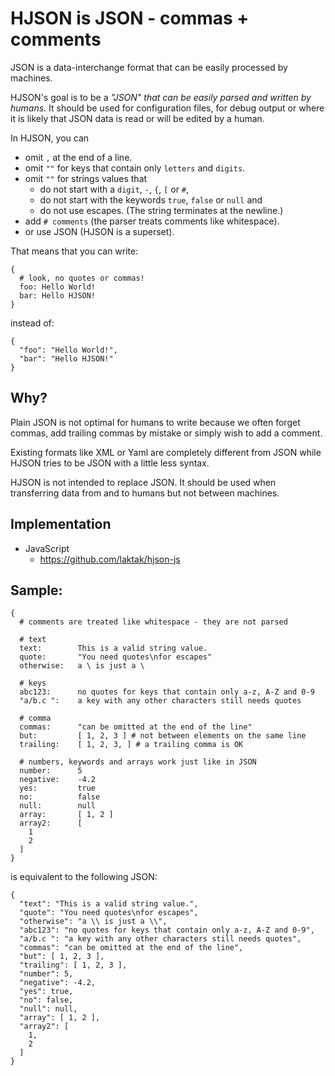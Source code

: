 
# HJSON is JSON - commas + comments

JSON is a data-interchange format that can be easily processed by machines.

HJSON's goal is to be a *"JSON" that can be easily parsed and written by humans*. It should be used for configuration files, for debug output or where it is likely that JSON data is read or will be edited by a human.

In HJSON, you can

- omit `,` at the end of a line.
- omit `""` for keys that contain only `letters` and `digits`.
- omit `""` for strings values that
  - do not start with a `digit`, `-`, `{`, `[` or `#`,
  - do not start with the keywords `true`, `false` or `null` and
  - do not use escapes.
  (The string terminates at the newline.)
- add `# comments`  (the parser treats comments like whitespace).
- or use JSON (HJSON is a superset).


That means that you can write:
```
{
  # look, no quotes or commas!
  foo: Hello World!
  bar: Hello HJSON!
}
```

instead of:
```
{
  "foo": "Hello World!",
  "bar": "Hello HJSON!"
}
```

## Why?

Plain JSON is not optimal for humans to write because we often forget commas, add trailing commas by mistake or simply wish to add a comment.

Existing formats like XML or Yaml are completely different from JSON while HJSON tries to be JSON with a little less syntax.

HJSON is not intended to replace JSON. It should be used when transferring data from and to humans but not between machines.

## Implementation

- JavaScript
  - https://github.com/laktak/hjson-js

## Sample:

```
{
  # comments are treated like whitespace - they are not parsed

  # text
  text:        This is a valid string value.
  quote:       "You need quotes\nfor escapes"
  otherwise:   a \ is just a \

  # keys
  abc123:      no quotes for keys that contain only a-z, A-Z and 0-9
  "a/b.c ":    a key with any other characters still needs quotes

  # comma
  commas:      "can be omitted at the end of the line"
  but:         [ 1, 2, 3 ] # not between elements on the same line
  trailing:    [ 1, 2, 3, ] # a trailing comma is OK

  # numbers, keywords and arrays work just like in JSON
  number:      5
  negative:    -4.2
  yes:         true
  no:          false
  null:        null
  array:       [ 1, 2 ]
  array2:      [
    1
    2
  ]
}
```

is equivalent to the following JSON:

```
{
  "text": "This is a valid string value.",
  "quote": "You need quotes\nfor escapes",
  "otherwise": "a \\ is just a \\",
  "abc123": "no quotes for keys that contain only a-z, A-Z and 0-9",
  "a/b.c ": "a key with any other characters still needs quotes",
  "commas": "can be omitted at the end of the line",
  "but": [ 1, 2, 3 ],
  "trailing": [ 1, 2, 3 ],
  "number": 5,
  "negative": -4.2,
  "yes": true,
  "no": false,
  "null": null,
  "array": [ 1, 2 ],
  "array2": [
    1,
    2
  ]
}
```
